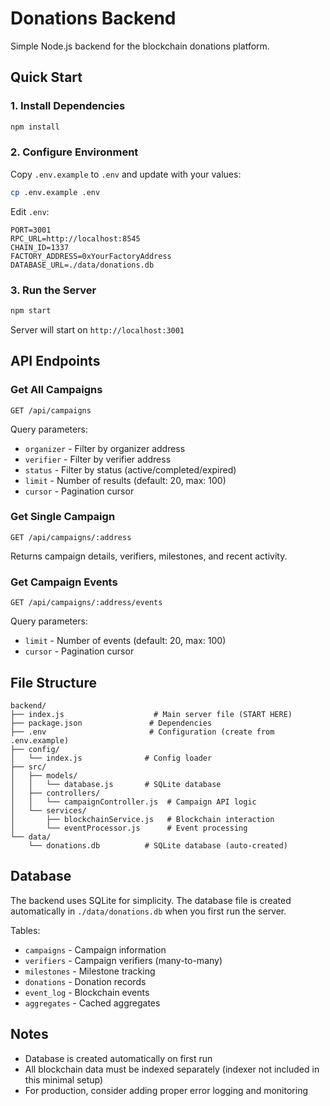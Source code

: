# Donations Backend

Simple Node.js backend for the blockchain donations platform.

## Quick Start

### 1. Install Dependencies
```bash
npm install
```

### 2. Configure Environment
Copy `.env.example` to `.env` and update with your values:
```bash
cp .env.example .env
```

Edit `.env`:
```env
PORT=3001
RPC_URL=http://localhost:8545
CHAIN_ID=1337
FACTORY_ADDRESS=0xYourFactoryAddress
DATABASE_URL=./data/donations.db
```

### 3. Run the Server
```bash
npm start
```

Server will start on `http://localhost:3001`

## API Endpoints

### Get All Campaigns
```
GET /api/campaigns
```

Query parameters:
- `organizer` - Filter by organizer address
- `verifier` - Filter by verifier address
- `status` - Filter by status (active/completed/expired)
- `limit` - Number of results (default: 20, max: 100)
- `cursor` - Pagination cursor

### Get Single Campaign
```
GET /api/campaigns/:address
```

Returns campaign details, verifiers, milestones, and recent activity.

### Get Campaign Events
```
GET /api/campaigns/:address/events
```

Query parameters:
- `limit` - Number of events (default: 20, max: 100)
- `cursor` - Pagination cursor

## File Structure

```
backend/
├── index.js                    # Main server file (START HERE)
├── package.json               # Dependencies
├── .env                       # Configuration (create from .env.example)
├── config/
│   └── index.js              # Config loader
├── src/
│   ├── models/
│   │   └── database.js       # SQLite database
│   ├── controllers/
│   │   └── campaignController.js  # Campaign API logic
│   └── services/
│       ├── blockchainService.js   # Blockchain interaction
│       └── eventProcessor.js      # Event processing
└── data/
    └── donations.db          # SQLite database (auto-created)
```

## Database

The backend uses SQLite for simplicity. The database file is created automatically in `./data/donations.db` when you first run the server.

Tables:
- `campaigns` - Campaign information
- `verifiers` - Campaign verifiers (many-to-many)
- `milestones` - Milestone tracking
- `donations` - Donation records
- `event_log` - Blockchain events
- `aggregates` - Cached aggregates

## Notes

- Database is created automatically on first run
- All blockchain data must be indexed separately (indexer not included in this minimal setup)
- For production, consider adding proper error logging and monitoring
